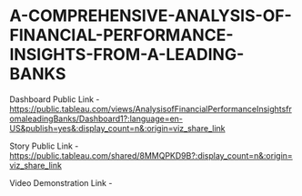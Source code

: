 # A-COMPREHENSIVE-ANALYSIS-OF-FINANCIAL-PERFORMANCE-INSIGHTS-FROM-A-LEADING-BANKS


Dashboard Public Link - https://public.tableau.com/views/AnalysisofFinancialPerformanceInsightsfromaleadingBanks/Dashboard1?:language=en-US&publish=yes&:display_count=n&:origin=viz_share_link

Story Public Link - https://public.tableau.com/shared/8MMQPKD9B?:display_count=n&:origin=viz_share_link

Video Demonstration Link - 
